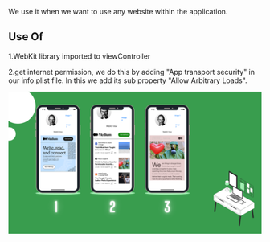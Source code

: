 
We use it when we want to use any website within the application.

## Use Of
1.WebKit library imported to viewController

2.get internet permission, we do this by adding "App transport security" in our info.plist file.
In this we add its sub property "Allow Arbitrary Loads".



<img src = "image/appDesign.png" width="750" hight="850">
